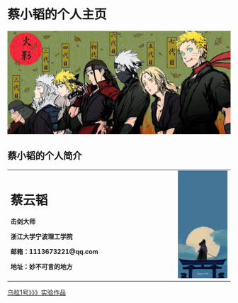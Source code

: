 # 蔡小韬的个人主页
![看看就行](/火影.jpg)
## 蔡小韬的个人简介
<table border="0">
  <tr>
    <td width="75%">
      <h1>蔡云韬</h1>
      <p><b>击剑大师</b></p>
      <p><b>浙江大学宁波理工学院</b></p>
      <p><b>邮箱：1113673221@qq.com</b></p>
      <p><b>地址：妙不可言的地方</b></p>
    </td>
    <td width="25%">
      <img src="/鬼灭.jpg" width="100%">      
    </td>
  </tr>
</table> 
<a href="https://github.com/caiyuntao666/caiyuntao666.github.io/blob/gh-pages/%E4%B9%8C%E6%8B%89.py" target="_blank">乌拉1号》》》实验作品</a>

